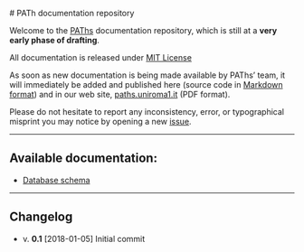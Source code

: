 # PATh documentation repository

Welcome to the [PAThs](http://paths.uniroma1.it) documentation repository, which
is still at a **very early phase of drafting**.

All documentation is released under [MIT License](LICENSE.txt)

As soon as new documentation is being made available by PAThs’ team, it will immediately
be added and published here (source code in
[Markdown format](https://daringfireball.net/projects/markdown/)) and in our web site,
[paths.uniroma1.it](http://paths.uniroma1.it) (PDF format).

Please do not hesitate to report any inconsistency, error, or
typographical misprint you may notice by opening a new [issue](https://github.com/paths-erc/paths-docs/issues).

---

## Available documentation:
- [Database schema](db-schema/README.md)


---

## Changelog
- v. **0.1** [2018-01-05] Initial commit

